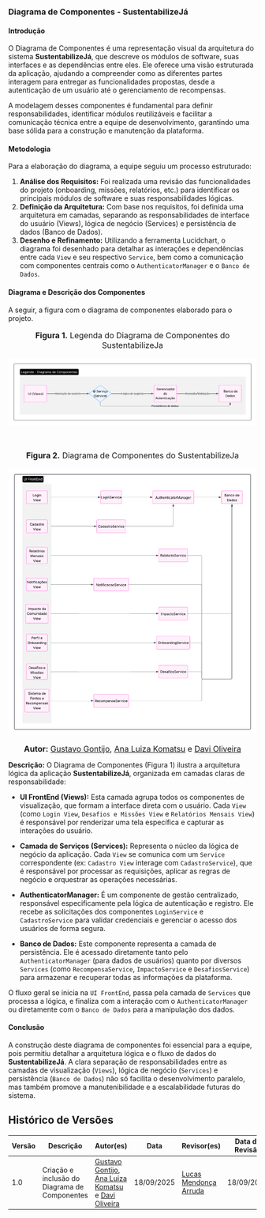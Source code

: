 ### **Diagrama de Componentes - SustentabilizeJá**

#### **Introdução**

O Diagrama de Componentes é uma representação visual da arquitetura do sistema **SustentabilizeJá**, que descreve os módulos de software, suas interfaces e as dependências entre eles. Ele oferece uma visão estruturada da aplicação, ajudando a compreender como as diferentes partes interagem para entregar as funcionalidades propostas, desde a autenticação de um usuário até o gerenciamento de recompensas.

A modelagem desses componentes é fundamental para definir responsabilidades, identificar módulos reutilizáveis e facilitar a comunicação técnica entre a equipe de desenvolvimento, garantindo uma base sólida para a construção e manutenção da plataforma.

#### **Metodologia**

Para a elaboração do diagrama, a equipe seguiu um processo estruturado:

1.  **Análise dos Requisitos:** Foi realizada uma revisão das funcionalidades do projeto (onboarding, missões, relatórios, etc.) para identificar os principais módulos de software e suas responsabilidades lógicas.
2.  **Definição da Arquitetura:** Com base nos requisitos, foi definida uma arquitetura em camadas, separando as responsabilidades de interface do usuário (Views), lógica de negócio (Services) e persistência de dados (Banco de Dados).
3.  **Desenho e Refinamento:** Utilizando a ferramenta Lucidchart, o diagrama foi desenhado para detalhar as interações e dependências entre cada `View` e seu respectivo `Service`, bem como a comunicação com componentes centrais como o `AuthenticatorManager` e o `Banco de Dados`.

#### **Diagrama e Descrição dos Componentes**

A seguir, a figura com o diagrama de componentes elaborado para o projeto.

<center>
<font size="3"><p style="text-align: center"><b>Figura 1.</b>  Legenda do Diagrama de Componentes do SustentabilizeJa </p></font>

![Legenda](../assets/LegendaDiagramaComponentes.png)

<br>
<font size="3"><p style="text-align: center"><b>Figura 2.</b>  Diagrama de Componentes do SustentabilizeJa </p></font>

![Diagrama de Componentes](../assets/DiagramaComponentes.png)

<font size="3"><p style="text-align: center"><b>Autor:</b>  [Gustavo Gontijo](https://https://github.com/Guga301104), [Ana Luiza Komatsu](https://github.com/luluaroeira) e [Davi Oliveira](https://https://github.com/daviRolvr) </p></font>
</center>

**Descrição:** O Diagrama de Componentes (Figura 1) ilustra a arquitetura lógica da aplicação **SustentabilizeJá**, organizada em camadas claras de responsabilidade:

* **UI FrontEnd (Views):** Esta camada agrupa todos os componentes de visualização, que formam a interface direta com o usuário. Cada `View` (como `Login View`, `Desafios e Missões View` e `Relatórios Mensais View`) é responsável por renderizar uma tela específica e capturar as interações do usuário.

* **Camada de Serviços (Services):** Representa o núcleo da lógica de negócio da aplicação. Cada `View` se comunica com um `Service` correspondente (ex: `Cadastro View` interage com `CadastroService`), que é responsável por processar as requisições, aplicar as regras de negócio e orquestrar as operações necessárias.

* **AuthenticatorManager:** É um componente de gestão centralizado, responsável especificamente pela lógica de autenticação e registro. Ele recebe as solicitações dos componentes `LoginService` e `CadastroService` para validar credenciais e gerenciar o acesso dos usuários de forma segura.

* **Banco de Dados:** Este componente representa a camada de persistência. Ele é acessado diretamente tanto pelo `AuthenticatorManager` (para dados de usuários) quanto por diversos `Services` (como `RecompensaService`, `ImpactoService` e `DesafiosService`) para armazenar e recuperar todas as informações da plataforma.

O fluxo geral se inicia na `UI FrontEnd`, passa pela camada de `Services` que processa a lógica, e finaliza com a interação com o `AuthenticatorManager` ou diretamente com o `Banco de Dados` para a manipulação dos dados.

#### **Conclusão**

A construção deste diagrama de componentes foi essencial para a equipe, pois permitiu detalhar a arquitetura lógica e o fluxo de dados do **SustentabilizeJá**. A clara separação de responsabilidades entre as camadas de visualização (`Views`), lógica de negócio (`Services`) e persistência (`Banco de Dados`) não só facilita o desenvolvimento paralelo, mas também promove a manutenibilidade e a escalabilidade futuras do sistema.


## Histórico de Versões

| Versão | Descrição                            | Autor(es)                                                                                         | Data       | Revisor(es)                                                                                                 | Data de Revisão |
| ------ | ------------------------------------ | ------------------------------------------------------------------------------------------------- | ---------- | ----------------------------------------------------------------------------------------------------------- | --------- |
| 1.0    | Criação e inclusão do Diagrama de Componentes | [Gustavo Gontijo](https://https://github.com/Guga301104), [Ana Luiza Komatsu](https://github.com/luluaroeira) e [Davi Oliveira](https://https://github.com/daviRolvr) | 18/09/2025 | [Lucas Mendonça Arruda](https://github.com/lucasarruda9) | 18/09/2025|